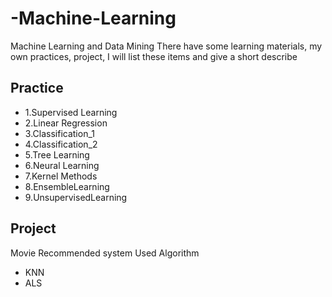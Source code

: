 # -Machine-Learning
Machine Learning and Data Mining
There have some learning materials, my own practices, project, I will list these items and give a short describe
## Practice
  * 1.Supervised Learning
  * 2.Linear Regression
  * 3.Classification_1
  * 4.Classification_2
  * 5.Tree Learning
  * 6.Neural Learning
  * 7.Kernel Methods
  * 8.EnsembleLearning
  * 9.UnsupervisedLearning
## Project
  Movie Recommended system
  Used Algorithm
  * KNN
  * ALS
